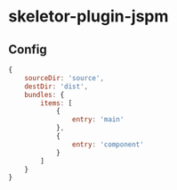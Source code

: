 # skeletor-plugin-jspm

## Config
```js
{
	sourceDir: 'source',
	destDir: 'dist',
	bundles: {
		items: [
			{
				entry: 'main'
			},
			{
				entry: 'component'
			}
		]
	}
}
```